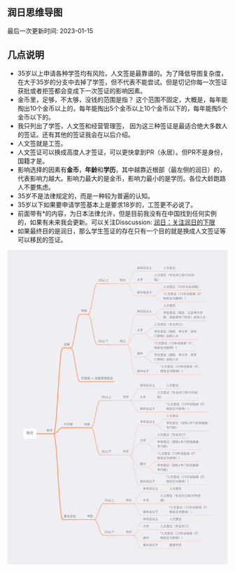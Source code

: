 ## 润日思维导图

最后一次更新时间: 2023-01-15





## 几点说明

- 35岁以上申请各种学签均有风险，人文签是最靠谱的。为了降低导图复杂度，在大于35岁的分支中去掉了学签，但不代表不能尝试。但是切记你每一次签证获批或者拒签都会变成下一次签证的影响因素。
- 金币里，足够，不太够，没钱的范围是指？ 这个范围不固定，大概是，每年能掏出10个金币以上的，每年能掏出5个金币以上10个金币以下的，每年能掏5个金币以下的。
- 我只列出了学签，人文签和经营管理签， 因为这三种签证是最适合绝大多数人的签证。还有其他的签证我会在以后介绍。
- 人文签就是工签。
- 人文签证可以换成高度人才签证，可以更快拿到PR（永居）。但PR不是身份，国籍才是。
- 影响选择的因素有**金币**，**年龄**和**学历**，其中越靠近根部（最左侧的润日）的， 代表影响力越大。影响力最大的是金币，影响力最小的是学历。各位大龄跑路人不要焦虑。
- 35岁不是法律规定的，而是一种较为普遍的认知。
- 35岁以下如果要申请学签基本上是要求18岁的，工签更不必说了。
- 前面带有*的内容，为日本法律允许，但是目前我没有在中国找到任何实例的，如果有未来我会更新。可以关注Disscussion: [润日：关注润日的下限](https://github.com/The-Runology/runjapn/discussions/2)
- 如果最终目的是润日，那么学生签证的存在只有一个目的就是换成人文签证等可以移民的签证。

![润日思维导图](../img/mindmap.png)

